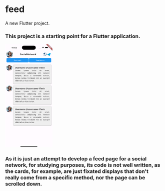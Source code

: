 # feed

A new Flutter project.

### This project is a starting point for a Flutter application. 


<img src="readme/img/Simulator Screenshot - iPhone 14 Pro Max - 2023-09-05 at 15.52.31.png" width="30%"/>
<br/>

### As it is just an attempt to develop a feed page for a social network, for studying purposes, its code is not well written, as the cards, for example, are just fixated displays that don't really come from a specific method, nor the page can be scrolled down.
